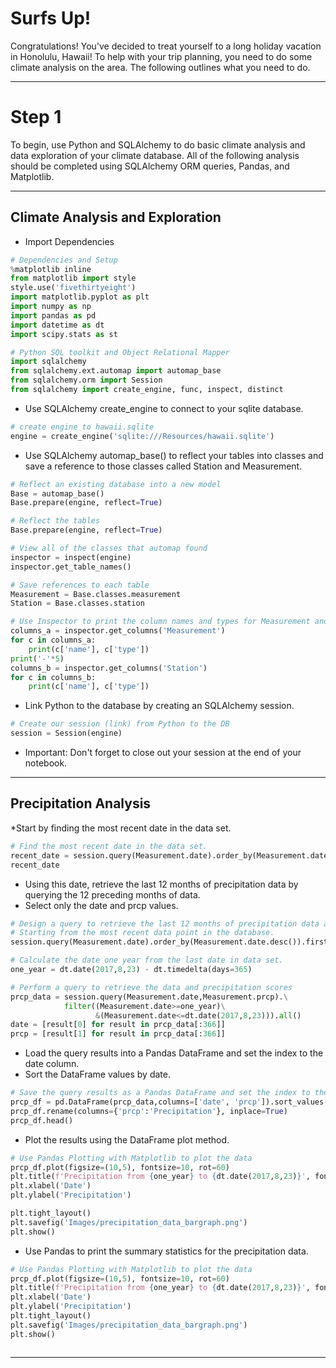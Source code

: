 # Surfs Up!

Congratulations! You've decided to treat yourself to a long holiday vacation in Honolulu, Hawaii! To help with your trip planning, you need to do some climate analysis on the area. The following outlines what you need to do.

-----

# Step 1 

To begin, use Python and SQLAlchemy to do basic climate analysis and data exploration of your climate database. All of the following analysis should be completed using SQLAlchemy ORM queries, Pandas, and Matplotlib.

-----

## Climate Analysis and Exploration

* Import Dependencies
```python
# Dependencies and Setup
%matplotlib inline
from matplotlib import style
style.use('fivethirtyeight')
import matplotlib.pyplot as plt
import numpy as np
import pandas as pd
import datetime as dt
import scipy.stats as st

# Python SQL toolkit and Object Relational Mapper
import sqlalchemy
from sqlalchemy.ext.automap import automap_base
from sqlalchemy.orm import Session
from sqlalchemy import create_engine, func, inspect, distinct
```

* Use SQLAlchemy create_engine to connect to your sqlite database.
```python
# create engine to hawaii.sqlite
engine = create_engine('sqlite:///Resources/hawaii.sqlite')
```

* Use SQLAlchemy automap_base() to reflect your tables into classes and save a reference to those classes called Station and Measurement.
```python
# Reflect an existing database into a new model
Base = automap_base()
Base.prepare(engine, reflect=True)

# Reflect the tables
Base.prepare(engine, reflect=True)

# View all of the classes that automap found
inspector = inspect(engine)
inspector.get_table_names()

# Save references to each table
Measurement = Base.classes.measurement
Station = Base.classes.station

# Use Inspector to print the column names and types for Measurement and Station
columns_a = inspector.get_columns('Measurement')
for c in columns_a:
    print(c['name'], c['type'])
print('-'*5)
columns_b = inspector.get_columns('Station')
for c in columns_b:
    print(c['name'], c['type'])
```

* Link Python to the database by creating an SQLAlchemy session.
```python
# Create our session (link) from Python to the DB
session = Session(engine)
```

* Important: Don't forget to close out your session at the end of your notebook.

-----

## Precipitation Analysis
 
*Start by finding the most recent date in the data set.
```python
# Find the most recent date in the data set.
recent_date = session.query(Measurement.date).order_by(Measurement.date.desc()).first()
recent_date
```

* Using this date, retrieve the last 12 months of precipitation data by querying the 12 preceding months of data.
* Select only the date and prcp values.
```python
# Design a query to retrieve the last 12 months of precipitation data and plot the results. 
# Starting from the most recent data point in the database. 
session.query(Measurement.date).order_by(Measurement.date.desc()).first()

# Calculate the date one year from the last date in data set.
one_year = dt.date(2017,8,23) - dt.timedelta(days=365)

# Perform a query to retrieve the data and precipitation scores
prcp_data = session.query(Measurement.date,Measurement.prcp).\
            filter((Measurement.date>=one_year)\
                   &(Measurement.date<=dt.date(2017,8,23))).all()
date = [result[0] for result in prcp_data[:366]]
prcp = [result[1] for result in prcp_data[:366]]
```

* Load the query results into a Pandas DataFrame and set the index to the date column.
* Sort the DataFrame values by date.
```python
# Save the query results as a Pandas DataFrame and set the index to the date column
prcp_df = pd.DataFrame(prcp_data,columns=['date', 'prcp']).sort_values('date').set_index('date')
prcp_df.rename(columns={'prcp':'Precipitation'}, inplace=True)
prcp_df.head()
```

* Plot the results using the DataFrame plot method.
```python
# Use Pandas Plotting with Matplotlib to plot the data
prcp_df.plot(figsize=(10,5), fontsize=10, rot=60)
plt.title(f'Precipitation from {one_year} to {dt.date(2017,8,23)}', fontsize=20)
plt.xlabel('Date')
plt.ylabel('Precipitation')

plt.tight_layout()
plt.savefig('Images/precipitation_data_bargraph.png')
plt.show()
```

* Use Pandas to print the summary statistics for the precipitation data.
```python
# Use Pandas Plotting with Matplotlib to plot the data
prcp_df.plot(figsize=(10,5), fontsize=10, rot=60)
plt.title(f'Precipitation from {one_year} to {dt.date(2017,8,23)}', fontsize=20)
plt.xlabel('Date')
plt.ylabel('Precipitation')
plt.tight_layout()
plt.savefig('Images/precipitation_data_bargraph.png')
plt.show()
```




```python

```
-----